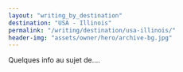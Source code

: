 ```yaml
---
layout: "writing_by_destination"
destination: "USA - Illinois"
permalink: "/writing/destination/usa-illinois/"
header-img: "assets/owner/hero/archive-bg.jpg"
---
```


Quelques info au sujet de....